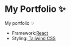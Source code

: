 
<h1>My Portfolio ✨</h1>

My portfolio ✨


<ul>
<li>Framework:<a href='https://react.dev/'>React</a></li>
<li>Styling:<a href='https://tailwindcss.com/'> Tailwind CSS</a></li>
</ul>

